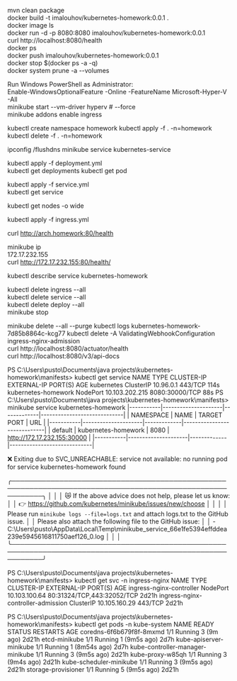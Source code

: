 mvn clean package  
docker build -t imalouhov/kubernetes-homework:0.0.1 .  
docker image ls  
docker run -d -p 8080:8080 imalouhov/kubernetes-homework:0.0.1  
curl http://localhost:8080/health  
docker ps  
docker push imalouhov/kubernetes-homework:0.0.1  
docker stop $(docker ps -a -q)  
docker system prune -a --volumes  

Run Windows PowerShell as Administrator:  
Enable-WindowsOptionalFeature -Online -FeatureName Microsoft-Hyper-V -All  
minikube start --vm-driver hyperv # --force  
minikube addons enable ingress  

kubectl create namespace homework
kubectl apply -f . -n=homework
kubectl delete -f . -n=homework

ipconfig /flushdns
minikube service kubernetes-service



kubectl apply -f deployment.yml  
kubectl get deployments
kubectl get pod  

kubectl apply -f service.yml  
kubectl get service

kubectl get nodes -o wide  

kubectl apply -f ingress.yml   

curl http://arch.homework:80/health   

minikube ip  
172.17.232.155  
curl http://172.17.232.155:80/health/  

kubectl describe service kubernetes-homework

kubectl delete ingress --all  
kubectl delete service --all  
kubectl delete deploy --all  
minikube stop  


minikube delete --all --purge
kubectl logs kubernetes-homework-7d85b8864c-kcg77 
kubectl delete -A ValidatingWebhookConfiguration ingress-nginx-admission  
curl http://localhost:8080/actuator/health  
curl http://localhost:8080/v3/api-docs

PS C:\Users\pusto\Documents\java projects\kubernetes-homework\manifests> kubectl get service
NAME                  TYPE        CLUSTER-IP       EXTERNAL-IP   PORT(S)          AGE
kubernetes            ClusterIP   10.96.0.1        <none>        443/TCP          114s
kubernetes-homework   NodePort    10.103.202.215   <none>        8080:30000/TCP   88s
PS C:\Users\pusto\Documents\java projects\kubernetes-homework\manifests> minikube service kubernetes-homework
|-----------|---------------------|-------------|-----------------------------|
| NAMESPACE |        NAME         | TARGET PORT |             URL             |
|-----------|---------------------|-------------|-----------------------------|
| default   | kubernetes-homework |        8080 | http://172.17.232.155:30000 |
|-----------|---------------------|-------------|-----------------------------|

❌  Exiting due to SVC_UNREACHABLE: service not available: no running pod for service kubernetes-homework found

╭───────────────────────────────────────────────────────────────────────────────────────────────────────────╮
│                                                                                                           │
│    😿  If the above advice does not help, please let us know:                                             │
│    👉  https://github.com/kubernetes/minikube/issues/new/choose                                           │
│                                                                                                           │
│    Please run `minikube logs --file=logs.txt` and attach logs.txt to the GitHub issue.                    │
│    Please also attach the following file to the GitHub issue:                                             │
│    - C:\Users\pusto\AppData\Local\Temp\minikube_service_66e1fe5394effddea239e5945616811750aef126_0.log    │
│                                                                                                           │
╰───────────────────────────────────────────────────────────────────────────────────────────────────────────╯

PS C:\Users\pusto\Documents\java projects\kubernetes-homework\manifests> kubectl get svc -n ingress-nginx
NAME                                 TYPE        CLUSTER-IP      EXTERNAL-IP   PORT(S)                      AGE
ingress-nginx-controller             NodePort    10.103.100.64   <none>        80:31324/TCP,443:32052/TCP   2d21h
ingress-nginx-controller-admission   ClusterIP   10.105.160.29   <none>        443/TCP                      2d21h


PS C:\Users\pusto\Documents\java projects\kubernetes-homework\manifests> kubectl get pods -n kube-system
NAME                               READY   STATUS    RESTARTS        AGE
coredns-6f6b679f8f-8mxmd           1/1     Running   3 (9m ago)      2d21h
etcd-minikube                      1/1     Running   1 (9m5s ago)    2d7h
kube-apiserver-minikube            1/1     Running   1 (8m54s ago)   2d7h
kube-controller-manager-minikube   1/1     Running   3 (9m5s ago)    2d21h
kube-proxy-w85qh                   1/1     Running   3 (9m4s ago)    2d21h
kube-scheduler-minikube            1/1     Running   3 (9m5s ago)    2d21h
storage-provisioner                1/1     Running   5 (9m5s ago)    2d21h



